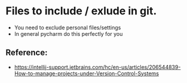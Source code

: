 # Files to include / exlude in git.

  * You need to exclude personal files/settings
  * In general pycharm do this perfectly for you

## Reference: 

  * https://intellij-support.jetbrains.com/hc/en-us/articles/206544839-How-to-manage-projects-under-Version-Control-Systems
